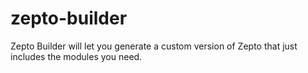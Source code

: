 # zepto-builder
Zepto Builder will let you generate a custom version of Zepto that just includes the modules you need. 
